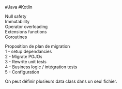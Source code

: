 #Java #Kotlin 

Null safety  
Immutability  
Operator overloading  
Extensions functions  
Coroutines  
  
Proposition de plan de migration  
1 - setup dependancies  
2 - Migrate POJOs  
3 - Rewrite unit tests  
4 - Business logic / intégration tests  
5 - Configuration  
  
On peut définir plusieurs data class dans un seul fichier.